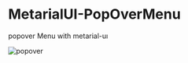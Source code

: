# MetarialUI-PopOverMenu
popover Menu with metarial-uı


![popover](https://user-images.githubusercontent.com/24270855/115115231-ed9a6d00-9f9b-11eb-9e2b-5df4c68422d4.PNG)
